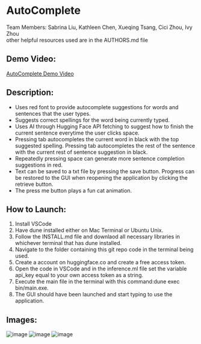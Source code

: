 # AutoComplete
Team Members: 
Sabrina Liu, 
Kathleen Chen,
Xueqing Tsang,
Cici Zhou, 
Ivy Zhou <br />
other helpful resources used are in the AUTHORS.md file
## Demo Video:
[AutoComplete Demo Video](https://www.youtube.com/watch?v=GLEakwbu01g)

## Description: 
- Uses red font to provide autocomplete suggestions for words and sentences that the user types.
- Suggests correct spellings for the word being currently typed.
- Uses AI through Hugging Face API fetching to suggest how to finish the current sentence everytime the user clicks space.
- Pressing tab autocompletes the current word in black with the top suggested spelling. Pressing tab autocompletes the rest of the sentence with the current rest of sentence suggestion in black.
- Repeatedly pressing space can generate more sentence completion suggestions in red.
- Text can be saved to a txt file by pressing the save button. Progress can be restored to the GUI when reopening the application by clicking the retrieve button.
- The press me button plays a fun cat animation.

## How to Launch:
1. Install VSCode
2. Have dune installed either on Mac Terminal or Ubuntu Unix.
3. Follow the INSTALL.md file and downlaod all necessary libraries in whichever terminal that has dune installed.
4. Navigate to the folder containing this git repo code in the terminal being used.
5. Create a account on huggingface.co and create a free access token.
6. Open the code in VSCode and in the inference.ml file set the variable api_key equal to your own access token as a string.
7. Execute the main file in the terminal with this command:dune exec bin/main.exe.
8. The GUI should have been launched and start typing to use the application.

## Images:
![image](https://github.com/user-attachments/assets/4ba44404-842c-427c-b796-fcc5241ae501)
![image](https://github.com/user-attachments/assets/dbcf2b36-42fe-429e-8b1a-6004aeaba9a0)
![image](https://github.com/user-attachments/assets/8cff74c2-d598-44b5-b4b4-bfaaeb130ab0)


